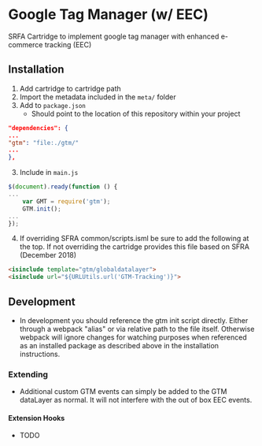 # Google Tag Manager (w/ EEC)

SRFA Cartridge to implement google tag manager with enhanced e-commerce tracking (EEC)

## Installation

1. Add cartridge to cartridge path
2. Import the metadata included in the `meta/` folder
2. Add to `package.json`
    - Should point to the location of this repository within your project

```json
"dependencies": {
...
"gtm": "file:./gtm/"
...
},
```

3. Include in `main.js`

```js
$(document).ready(function () {
...
    var GMT = require('gtm');
    GTM.init();
...
});
```

4. If overriding SFRA common/scripts.isml be sure to add the following at the top. If not overriding the cartridge provides this file based on SFRA (December 2018)

```html
<isinclude template="gtm/globaldatalayer">
<isinclude url="${URLUtils.url('GTM-Tracking')}">
```

## Development

* In development you should reference the gtm init script directly. Either through a webpack "alias" or via relative path to the file itself. Otherwise webpack will ignore changes for watching purposes when referenced as an installed package as described above in the installation instructions.

### Extending

* Additional custom GTM events can simply be added to the GTM dataLayer as normal. It will not interfere with the out of box EEC events.

#### Extension Hooks

* TODO
